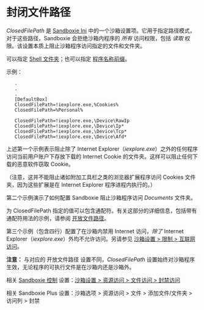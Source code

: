 # 封闭文件路径

_ClosedFilePath_ 是 [Sandboxie Ini](SandboxieIni.md) 中的一个沙箱设置项。它用于指定路径模式，对于这些路径，Sandboxie 会拒绝沙箱内程序的 _所有_ 访问权限，包括 _读取_ 权限。该设置本质上阻止沙箱程序访问指定的文件和文件夹。

可以指定 [Shell 文件夹](ShellFolders.md)；也可以指定 [程序名称前缀](ProgramNamePrefix.md)。

示例：

```
   .
   .
   .
   [DefaultBox]
   ClosedFilePath=!iexplore.exe,%Cookies%
   ClosedFilePath=%Personal%
```

```
   ClosedFilePath=!iexplore.exe,\Device\RawIp
   ClosedFilePath=!iexplore.exe,\Device\Ip*
   ClosedFilePath=!iexplore.exe,\Device\Tcp*
   ClosedFilePath=!iexplore.exe,\Device\Afd*
```

上述第一个示例表示阻止除了 Internet Explorer（_iexplore.exe_）之外的任何程序访问当前用户账户下存放下载的 Internet Cookie 的文件夹。这样可以阻止任何下载的恶意软件窃取 Cookie。

（注意，这并不能阻止诸如附加工具栏之类的浏览器扩展程序访问 Cookies 文件夹，因为这些扩展是在 Internet Explorer 程序进程内执行的。）

第二个示例演示了如何配置 Sandboxie 阻止沙箱程序访问 _Documents_ 文件夹。

为 ClosedFilePath 指定的值可以包含通配符。有关这部分的详细信息，包括带有通配符用法的示例，请参阅 [开放文件路径](OpenFilePath.md)。

第三个示例（包含四行）配置了在沙箱内禁用 Internet 访问，_除了_ Internet Explorer（_iexplore.exe_）外均不允许访问。另请参见 [沙箱设置 > 限制 > 互联网访问](RestrictionsSettings.md#internet-access)。

**注意：** 与对应的 开放文件路径 设置不同，_ClosedFilePath_ 设置始终对沙箱程序生效，无论程序的可执行文件是在沙箱内还是沙箱外。

相关 [Sandboxie 控制](SandboxieControl.md) 设置：[沙箱设置 > 资源访问 > 文件访问 > 封禁访问](ResourceAccessSettings.md#file-access--blocked-access)

相关 Sandboxie Plus 设置：沙箱选项 > 资源访问 > 文件 > 添加文件/文件夹 > 访问列 > 封禁
